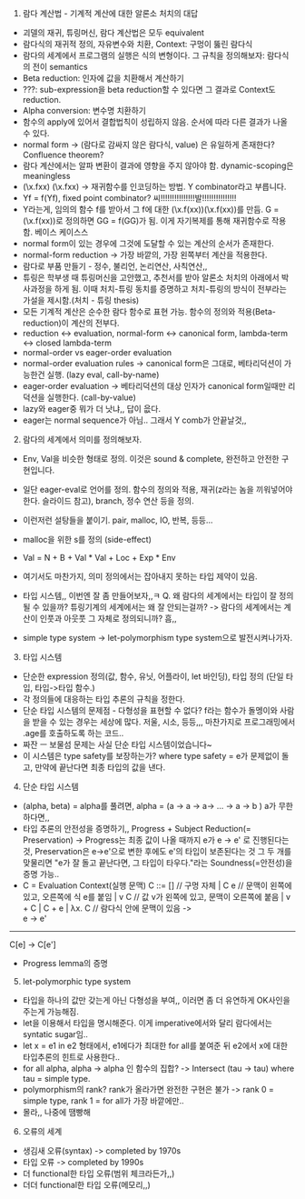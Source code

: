 1. 람다 계산법 - 기계적 계산에 대한 알론소 처치의 대답
- 괴델의 재귀, 튜링머신, 람다 계산법은 모두 equivalent
- 람다식의 재귀적 정의, 자유변수와 치환, Context: 구멍이 뚫린 람다식
- 람다의 세계에서 프로그램의 실행은 식의 변형이다. 그 규칙을 정의해보자: 람다식의 전이 semantics
- Beta reduction: 인자에 값을 치환해서 계산하기
- ???: sub-expression을 beta reduction할 수 있다면 그 결과로 Context도 reduction.
- Alpha conversion: 변수명 치환하기
- 함수의 apply에 있어서 결합법칙이 성립하지 않음. 순서에 따라 다른 결과가 나올 수 있다.
- normal form -> (람다로 감싸지 않은 람다식, value) 은 유일하게 존재한다? Confluence theorem?
- 람다 계산에서는 알파 변환이 결과에 영향을 주지 않아야 함. dynamic-scoping은 meaningless
- (\x.fxx) (\x.fxx) -> 재귀함수를 인코딩하는 방법. Y combinator라고 부릅니다.
- Yf = f(Yf), fixed point combinator? 씨!!!!!!!!!!!!!!!발!!!!!!!!!!!!!!!
- Y라는게, 임의의 함수 f를 받아서 그 f에 대한 (\x.f(xx))(\x.f(xx))를 만듬. G = (\x.f(xx))로 정의하면 GG = f(GG)가 됨. 이게 자기복제를 통해 재귀함수로 작용함. 베이스 케이스스 
- normal form이 있는 경우에 그것에 도달할 수 있는 계산의 순서가 존재한다.
- normal-form reduction -> 가장 바깥의, 가장 왼쪽부터 계산을 적용한다. 
- 람다로 부품 만들기 - 정수, 불리언, 논리연산, 사칙연산,,
- 튜링은 학부생 때 튜링머신을 고안했고, 추천서를 받아 알론소 처치의 아래에서 박사과정을 하게 됨. 이때 처치-튜링 동치를 증명하고 처치-튜링의 방식이 전부라는 가설을 제시함.(처치 - 튜링 thesis)
- 모든 기계적 계산은 순수한 람다 함수로 표현 가능. 함수의 정의와 적용(Beta-reduction)이 계산의 전부다.
- reduction <-> evaluation, normal-form <-> canonical form, lambda-term <-> closed lambda-term
- normal-order vs eager-order evaluation 
- normal-order evaluation rules -> canonical form은 그대로, 베타리덕션이 가능한건 실행. (lazy eval, call-by-name)
- eager-order evaluation -> 베타리덕션의 대상 인자가 canonical form일때만 리덕션을 실행한다. (call-by-value)
- lazy와 eager중 뭐가 더 낫냐,, 답이 읎다.
- eager는 normal sequence가 아님.. 그래서 Y comb가 안끝날것,,

2. 람다의 세계에서 의미를 정의해보자.
- Env, Val을 비슷한 형태로 정의. 이것은 sound & complete, 완전하고 안전한 구현입니다.
- 일단 eager-eval로 언어를 정의. 함수의 정의와 적용, 재귀(z라는 놈을 끼워넣어야 한다. 슬라이드 참고), branch, 정수 연산 등을 정의.
- 이런저런 설탕들을 붙이기. pair, malloc, IO, 반복, 등등...
- malloc을 위한 s를 정의 (side-effect)
- Val = N + B + Val * Val + Loc + Exp * Env
- 여기서도 마찬가지, 의미 정의에서는 잡아내지 못하는 타입 제약이 있음.
- 타입 시스템,, 이번엔 잘 좀 만들어보자,,ㅋ 
Q. 왜 람다의 세계에서는 타입이 잘 정의될 수 있을까? 튜링기계의 세계에서는 왜 잘 안되는걸까?
-> 람다의 세계에서는 계산이 인풋과 아웃풋 그 자체로 정의되니까? 흠,,

- simple type system -> let-polymorphism type system으로 발전시켜나가자.

3. 타입 시스템
- 단순한 expression 정의(값, 함수, 유닛, 어플라이, let 바인딩), 타입 정의 (단일 타입, 타입->타입 함수.)
- 각 정의들에 대응하는 타입 추론의 규칙을 정한다. 
- 단순 타입 시스템의 문제점 - 다형성을 표현할 수 없다? f라는 함수가 돌멩이와 사람을 받을 수 있는 경우는 세상에 많다. 저울, 시소, 등등,,, 마찬가지로 프로그래밍에서 .age를 호출하도록 하는 코드..
- 짜잔 ㅡ 보물섬 문제는 사실 단순 타입 시스템이었습니다~
- 이 시스템은 type safety를 보장하는가? where type safety = e가 문제없이 돌고, 만약에 끝난다면 최종 타입의 값을 낸다.

4. 단순 타입 시스템
- (alpha, beta) = alpha를 풀려면, alpha = (a -> a -> a-> ... -> a -> b ) a가 무한하다면,,
- 타입 추론의 안전성을 증명하기,, Progress + Subject Reduction(= Preservation)
-> Progress는 최종 값이 나올 때까지 e가 e -> e' 로 진행된다는 것, Preservation은 e->e'으로 변한 후에도 e'의 타입이 보존된다는 것
그 두 개를 맞물리면 "e가 잘 돌고 끝난다면, 그 타입이 타우다."라는 Soundness(=안전성)을 증명 가능..
- C = Evaluation Context(실행 문맥)
C ::= []                    // 구멍 자체
    | C e                   // 문맥이 왼쪽에 있고, 오른쪽에 식 e를 붙임
    | v C                   // 값 v가 왼쪽에 있고, 문맥이 오른쪽에 붙음
    | v + C
    | C + e
    | λx. C                 // 람다식 안에 문맥이 있음 ->   
e → e'
-----------
C[e] → C[e']
- Progress lemma의 증명

5. let-polymorphic type system
- 타입을 하나의 값만 갖는게 아닌 다형성을 부여,, 이러면 좀 더 유연하게 OK사인을 주는게 가능해짐.
- let을 이용해서 타입을 명시해준다. 이게 imperative에서와 달리 람다에서는 syntatic sugar임..
- let x = e1 in e2 형태에서, e1에다가 최대한 for all를 붙여준 뒤 e2에서 x에 대한 타입추론의 힌트로 사용한다..
- for all alpha, alpha -> alpha 인 함수의 집합? -> Intersect (tau -> tau) where tau = simple type.
- polymorphism의 rank? rank가 올라가면 완전한 구현은 불가
-> rank 0 = simple type, rank 1 = for all가 가장 바깥에만..
- 몰라,, 나중에 땜빵해

6. 오류의 세계
- 생김새 오류(syntax) -> completed by 1970s 
- 타입 오류 -> completed by 1990s
- 더 functional한 타입 오류(범위 체크라든가,,)
- 더더 functional한 타입 오류(메모리,,)